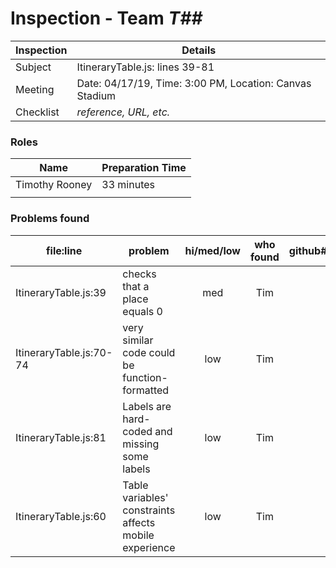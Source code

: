 # Inspection - Team *T##* 

| Inspection | Details |
| ----- | ----- |
| Subject | ItineraryTable.js: lines 39-81 |
| Meeting | Date: 04/17/19, Time: 3:00 PM, Location: Canvas Stadium |
| Checklist | *reference, URL, etc.* |

### Roles

| Name | Preparation Time |
| ---- | ---- |
| Timothy Rooney | 33 minutes |
|  |  |

### Problems found

| file:line | problem | hi/med/low | who found | github#  |
| --- | --- | :---: | :---: | --- |
| ItineraryTable.js:39 | checks that a place equals 0 | med | Tim | |
| ItineraryTable.js:70-74 | very similar code could be function-formatted | low | Tim | |
| ItineraryTable.js:81 | Labels are hard-coded and missing some labels | low | Tim | |
| ItineraryTable.js:60 | Table variables' constraints affects mobile experience | low | Tim | |
